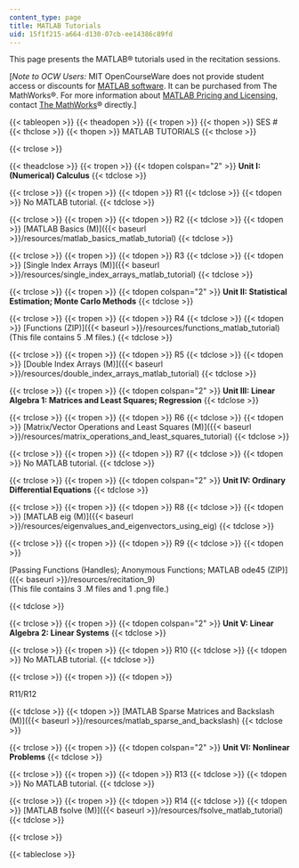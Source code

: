 ```yaml
---
content_type: page
title: MATLAB Tutorials
uid: 15f1f215-a664-d130-07cb-ee14386c89fd
---
```


This page presents the MATLAB® tutorials used in the recitation sessions.

\[_Note to OCW Users:_ MIT OpenCourseWare does not provide student access or discounts for [MATLAB software](http://www.mathworks.com/products/matlab/). It can be purchased from The MathWorks®. For more information about [MATLAB Pricing and Licensing](http://www.mathworks.com/products/matlab/pricing_licensing.html?s_iid=ML2012_pricing_a#commercial_use), contact [The MathWorks](http://www.mathworks.com/index.html)® directly.\]

{{< tableopen >}}
{{< theadopen >}}
{{< tropen >}}
{{< thopen >}}
SES #
{{< thclose >}}
{{< thopen >}}
MATLAB TUTORIALS
{{< thclose >}}

{{< trclose >}}

{{< theadclose >}}
{{< tropen >}}
{{< tdopen colspan="2" >}}
**Unit I: (Numerical) Calculus**
{{< tdclose >}}

{{< trclose >}}
{{< tropen >}}
{{< tdopen >}}
R1
{{< tdclose >}}
{{< tdopen >}}
No MATLAB tutorial.
{{< tdclose >}}

{{< trclose >}}
{{< tropen >}}
{{< tdopen >}}
R2
{{< tdclose >}}
{{< tdopen >}}
[MATLAB Basics (M)]({{< baseurl >}}/resources/matlab_basics_matlab_tutorial)
{{< tdclose >}}

{{< trclose >}}
{{< tropen >}}
{{< tdopen >}}
R3
{{< tdclose >}}
{{< tdopen >}}
[Single Index Arrays (M)]({{< baseurl >}}/resources/single_index_arrays_matlab_tutorial)
{{< tdclose >}}

{{< trclose >}}
{{< tropen >}}
{{< tdopen colspan="2" >}}
**Unit II: Statistical Estimation; Monte Carlo Methods**
{{< tdclose >}}

{{< trclose >}}
{{< tropen >}}
{{< tdopen >}}
R4
{{< tdclose >}}
{{< tdopen >}}
[Functions (ZIP)]({{< baseurl >}}/resources/functions_matlab_tutorial) (This file contains 5 .M files.)
{{< tdclose >}}

{{< trclose >}}
{{< tropen >}}
{{< tdopen >}}
R5
{{< tdclose >}}
{{< tdopen >}}
[Double Index Arrays (M)]({{< baseurl >}}/resources/double_index_arrays_matlab_tutorial)
{{< tdclose >}}

{{< trclose >}}
{{< tropen >}}
{{< tdopen colspan="2" >}}
**Unit III: Linear Algebra 1: Matrices and Least Squares; Regression**
{{< tdclose >}}

{{< trclose >}}
{{< tropen >}}
{{< tdopen >}}
R6
{{< tdclose >}}
{{< tdopen >}}
[Matrix/Vector Operations and Least Squares (M)]({{< baseurl >}}/resources/matrix_operations_and_least_squares_tutorial)
{{< tdclose >}}

{{< trclose >}}
{{< tropen >}}
{{< tdopen >}}
R7
{{< tdclose >}}
{{< tdopen >}}
No MATLAB tutorial.
{{< tdclose >}}

{{< trclose >}}
{{< tropen >}}
{{< tdopen colspan="2" >}}
**Unit IV: Ordinary Differential Equations**
{{< tdclose >}}

{{< trclose >}}
{{< tropen >}}
{{< tdopen >}}
R8
{{< tdclose >}}
{{< tdopen >}}
[MATLAB eig (M)]({{< baseurl >}}/resources/eigenvalues_and_eigenvectors_using_eig)
{{< tdclose >}}

{{< trclose >}}
{{< tropen >}}
{{< tdopen >}}
R9
{{< tdclose >}}
{{< tdopen >}}


[Passing Functions (Handles); Anonymous Functions; MATLAB ode45 (ZIP)]({{< baseurl >}}/resources/recitation_9)  
(This file contains 3 .M files and 1 .png file.)


{{< tdclose >}}

{{< trclose >}}
{{< tropen >}}
{{< tdopen colspan="2" >}}
**Unit V: Linear Algebra 2: Linear Systems**
{{< tdclose >}}

{{< trclose >}}
{{< tropen >}}
{{< tdopen >}}
R10
{{< tdclose >}}
{{< tdopen >}}
No MATLAB tutorial.
{{< tdclose >}}

{{< trclose >}}
{{< tropen >}}
{{< tdopen >}}


R11/R12


{{< tdclose >}}
{{< tdopen >}}
[MATLAB Sparse Matrices and Backslash (M)]({{< baseurl >}}/resources/matlab_sparse_and_backslash)
{{< tdclose >}}

{{< trclose >}}
{{< tropen >}}
{{< tdopen colspan="2" >}}
**Unit VI: Nonlinear Problems**
{{< tdclose >}}

{{< trclose >}}
{{< tropen >}}
{{< tdopen >}}
R13
{{< tdclose >}}
{{< tdopen >}}
No MATLAB tutorial.
{{< tdclose >}}

{{< trclose >}}
{{< tropen >}}
{{< tdopen >}}
R14
{{< tdclose >}}
{{< tdopen >}}
[MATLAB fsolve (M)]({{< baseurl >}}/resources/fsolve_matlab_tutorial)
{{< tdclose >}}

{{< trclose >}}

{{< tableclose >}}